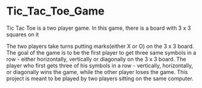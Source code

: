 # Tic_Tac_Toe_Game
Tic Tac Toe is a two player game. In this game, there is a board with 3 x 3 squares on it

The two players take turns putting marks(either X or O) on the 3 x 3 board. The goal of the game is to be the first player to get three same symbols in a row - either horizontally, vertically or diagonally on the 3 x 3 board. The player who first gets three of his symbols in a row - vertically, horizontally, or diagonally wins the game, while the other player loses the game. This project is meant to be played by two players sitting on the same computer.

